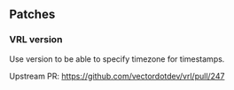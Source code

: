## Patches

### VRL version

Use version to be able to specify timezone for timestamps.

Upstream PR: https://github.com/vectordotdev/vrl/pull/247
